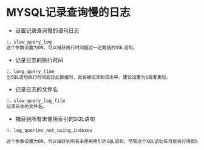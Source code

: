 # MYSQL记录查询慢的日志

- 设置记录查询慢的语句日志
```sql
1，slow_query_log
这个参数设置为ON，可以捕获执行时间超过一定数值的SQL语句。
```

- 记录日志的执行时间
```sql
2，long_query_time
当SQL语句执行时间超过此数值时，就会被记录到日志中，建议设置为1或者更短。
```

- 记录日志的文件名
```sql
3，slow_query_log_file
记录日志的文件名。
```

- 捕获到所有未使用索引的SQL语句
```sql
4，log_queries_not_using_indexes

这个参数设置为ON，可以捕获到所有未使用索引的SQL语句，尽管这个SQL语句有可能执行得挺快。
```